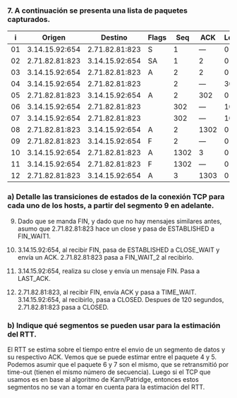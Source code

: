 ### 7. A continuación se presenta una lista de paquetes capturados.

i  | Origen         | Destino        | Flags | Seq  | ACK  | Length
---|----------------|----------------|-------|------|------|-------
01 | 3.14.15.92:654 | 2.71.82.81:823 | S     | 1    | —    | 0
02 | 2.71.82.81:823 | 3.14.15.92:654 | SA    | 1    | 2    | 0
03 | 3.14.15.92:654 | 2.71.82.81:823 | A     | 2    | 2    | 0
04 | 3.14.15.92:654 | 2.71.82.81:823 |       | 2    | —    | 300
05 | 2.71.82.81:823 | 3.14.15.92:654 | A     | 2    | 302  | 0
06 | 3.14.15.92:654 | 2.71.82.81:823 |       | 302  | —    | 1000
07 | 3.14.15.92:654 | 2.71.82.81:823 |       | 302  | —    | 1000
08 | 2.71.82.81:823 | 3.14.15.92:654 | A     | 2    | 1302 | 0
09 | 2.71.82.81:823 | 3.14.15.92:654 | F     | 2    | —    | 0
10 | 3.14.15.92:654 | 2.71.82.81:823 | A     | 1302 | 3    | 0
11 | 3.14.15.92:654 | 2.71.82.81:823 | F     | 1302 | —    | 0
12 | 2.71.82.81:823 | 3.14.15.92:654 | A     | 3    | 1303 | 0

### a) Detalle las transiciones de estados de la conexión TCP para cada uno de los hosts, a partir del segmento 9 en adelante.

9. Dado que se manda FIN, y dado que no hay mensajes similares antes, asumo que 2.71.82.81:823 hace un close y pasa de ESTABLISHED a FIN_WAIT1. 

10. 3.14.15.92:654, al recibir FIN, pasa de ESTABLISHED a CLOSE_WAIT y envía un ACK.  2.71.82.81:823 pasa a FIN_WAIT_2 al recibirlo.

11. 3.14.15.92:654, realiza su close y envía un mensaje FIN. Pasa a LAST_ACK.

12.  2.71.82.81:823, al recibir FIN, envía ACK y pasa a TIME_WAIT. 3.14.15.92:654, al recibirlo, pasa a CLOSED. Despues de 120 segundos, 2.71.82.81:823 pasa a CLOSED. 

### b) Indique qué segmentos se pueden usar para la estimación del RTT.

El RTT se estima sobre el tiempo entre el envio de un segmento de datos y su respectivo ACK. Vemos que se puede estimar entre el paquete 4 y 5. Podemos asumir que el paquete 6 y 7 son el mismo, que se retransmitió por time-out (tienen el mismo número de secuencia). Luego si el TCP que usamos es en base al algoritmo de Karn/Patridge, entonces estos segmentos no se van a tomar en cuenta para la estimación del RTT. 